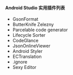 #### Android Studio 实用插件列表
- GsonFormat
- ButterKnife Zelezny
- Parcelable code generator
- Lifecycle Sorter
- CodeGlance
- JsonOnlineViewer
- Android Styler
- ECTranslation
- .ignore
- Sexy Editor